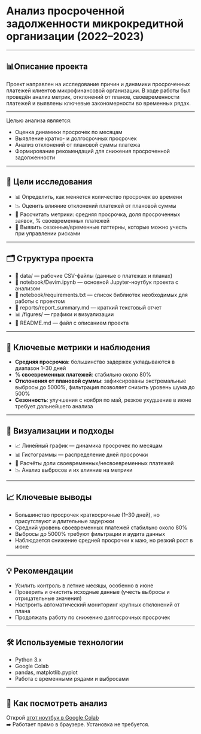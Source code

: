 # Анализ просроченной задолженности микрокредитной организации (2022–2023)

---

## 📊Описание проекта
Проект направлен на исследование причин и динамики просроченных платежей клиентов микрофинансовой организации. В ходе работы был проведён анализ метрик, отклонений от планов, своевременности платежей и выявлены ключевые закономерности во временных рядах.

---

Целью анализа является:
- Оценка динамики просрочек по месяцам
- Выявление кратко- и долгосрочных просрочек
- Анализ отклонений от плановой суммы платежа
- Формирование рекомендаций для снижения просроченной задолженности

---

## 🧠 Цели исследования
- 📊 Определить, как меняется количество просрочек во времени
- 📉 Оценить влияние отклонений платежей от плановой суммы
- 🧮 Рассчитать метрики: средняя просрочка, доля просроченных заявок, % своевременных платежей
- 🧭 Выявить сезонные/временные паттерны, которые можно учесть при управлении рисками

---

## 🗂️ Структура проекта
* 📂 data/                                — рабочие CSV-файлы (данные о платежах и планах)
* 📘 notebook/Devim.ipynb                 — основной Jupyter-ноутбук проекта с анализом
* 📘 notebook/requirements.txt            — список библиотек необходимых для работы с проектом
* 📄 reports/report_summary.md            — краткий текстовый отчет
* 📊 /figures/                            — графики и визуализации
* 📄 README.md                            — файл с описанием проекта

---

## 🧾 Ключевые метрики и наблюдения

- **Средняя просрочка**: большинство задержек укладываются в диапазон 1–30 дней
- **% своевременных платежей**: стабильно около 80%
- **Отклонения от плановой суммы**: зафиксированы экстремальные выбросы до 5000%, фильтрация позволяет снизить уровень шума до 500%
- **Сезонность**: улучшения с ноября по май, резкое ухудшение в июне требует дальнейшего анализа

---

## 📌 Визуализации и подходы

- 📈 Линейный график — динамика просрочек по месяцам
- 📊 Гистограммы — распределение дней просрочки
- 🧮 Расчёты доли своевременных/несвоевременных платежей
- 📉 Анализ выбросов и их влияние на метрики

---

## 📈 Ключевые выводы
- Большинство просрочек краткосрочные (1–30 дней), но присутствуют и длительные задержки
- Средний уровень своевременных платежей стабильно около 80%
- Выбросы до 5000% требуют фильтрации и аудита данных
- Наблюдается снижение средней просрочки к маю, но резкий рост в июне

---

## 💡 Рекомендации

- Усилить контроль в летние месяцы, особенно в июне
- Проверить и очистить исходные данные (учесть выбросы и отрицательные значения)
- Настроить автоматический мониторинг крупных отклонений от плана
- Продолжать работу по снижению долгосрочных просрочек

---

## 🛠 Используемые технологии
- Python 3.x
- Google Colab
- pandas, matplotlib.pyplot
- Работа с временными рядами и выбросами

---

## 🚀 Как посмотреть анализ
Открой [этот ноутбук в Google Colab](https://colab.research.google.com/drive/1tEAuyLCoLlLP5o-N5bYs1GhHRujht9qD?usp=sharing)  
➡️ Работает прямо в браузере. Установка не требуется.
